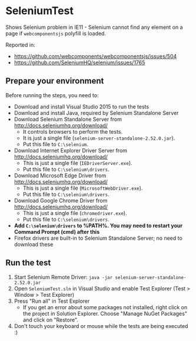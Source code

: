 # SeleniumTest
Shows Selenium problem in IE11 - Selenium cannot find any element on a page if `webcomponentsjs` polyfill is loaded.

Reported in:

- https://github.com/webcomponents/webcomponentsjs/issues/504
- https://github.com/SeleniumHQ/selenium/issues/1765

## Prepare your environment

Before running the steps, you need to:

- Download and install Visual Studio 2015 to run the tests
- Download and install Java, required by Selenium Standalone Server
- Download Selenium Standalone Server from http://docs.seleniumhq.org/download/
	- It controls browsers to perform the tests. 
	- It is just a single file (`selenium-server-standalone-2.52.0.jar`). 
	- Put this file to `C:\selenium`.
- Download Internet Explorer Driver Server from http://docs.seleniumhq.org/download/
	- This is just a single file (`IEDriverServer.exe`).
	- Put this file to `C:\selenium\drivers`.
- Download Microsoft Edge Driver from http://docs.seleniumhq.org/download/
	- This is just a single file (`MicrosoftWebDriver.exe`).
	- Put this file to `C:\selenium\drivers`.
- Download Google Chrome Driver from http://docs.seleniumhq.org/download/
  - This is just a single file (`chromedriver.exe`).
  - Put this file to `C:\selenium\drivers`.
- **Add `C:\selenium\drivers` to %PATH%. You may need to restart your Command Prompt (cmd) after this**
- Firefox drivers are built-in to Selenium Standalone Server; no need to download these

## Run the test

1. Start Selenium Remote Driver: `java -jar selenium-server-standalone-2.52.0.jar`
2. Open `SeleniumTest.sln` in Visual Studio and enable Test Explorer (Test > Window > Test Explorer)
3. Press "Run all" in Test Explorer
   - If you get an error about some packages not installed, right click on the project in Solution Explorer. Choose "Manage NuGet Packages" and click on "Restore".
4. Don't touch your keyboard or mouse while the tests are being executed :)
